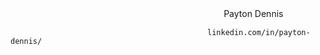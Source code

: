　　　　　　　　　　　　    　      　　　　　            　　           Payton Dennis
 
                                                linkedin.com/in/payton-dennis/
                                                             ‍
